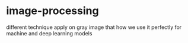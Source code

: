 # image-processing
different technique apply on gray image that how we use it perfectly for machine and deep learning  models
